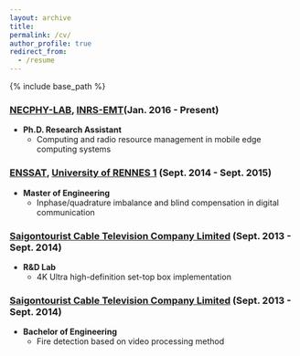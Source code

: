 ```yaml
---
layout: archive
title: 
permalink: /cv/
author_profile: true
redirect_from:
  - /resume
---
```


{% include base_path %}

### [NECPHY-LAB](http://necphy-lab.com/), [INRS-EMT](http://www.emt.inrs.ca/emt/)(Jan. 2016 - Present)
- **Ph.D. Research Assistant** 
  - Computing and radio resource management in mobile edge computing systems

### [ENSSAT](http://www.enssat.fr/en_US/recherche/laboratoire-irisa), [University of RENNES 1](https://www.univ-rennes1.fr/) (Sept. 2014 - Sept. 2015)
- **Master of Engineering** 
  - Inphase/quadrature imbalance and blind compensation in digital communication

### [Saigontourist Cable Television Company Limited](http://www.sctv.com.vn/) (Sept. 2013 - Sept. 2014)
- **R&D Lab**  
  - 4K Ultra high-definition set-top box implementation

### [Saigontourist Cable Television Company Limited](http://www.sctv.com.vn/) (Sept. 2013 - Sept. 2014)
- **Bachelor of Engineering** 
  - Fire detection based on video processing method